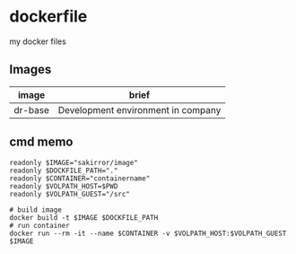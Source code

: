 # dockerfile
my docker files

## Images
| image   | brief                              |
|---------|------------------------------------|
| dr-base | Development environment in company |


## cmd memo
```
readonly $IMAGE="sakirror/image"
readonly $DOCKFILE_PATH="."
readonly $CONTAINER="containername"
readonly $VOLPATH_HOST=$PWD
readonly $VOLPATH_GUEST="/src"

# build image
docker build -t $IMAGE $DOCKFILE_PATH
# run container
docker run --rm -it --name $CONTAINER -v $VOLPATH_HOST:$VOLPATH_GUEST $IMAGE
```
